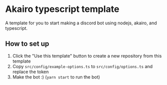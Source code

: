 # Akairo typescript template

A template for you to start making a discord bot using nodejs, akairo, and typescript.

## How to set up

1. Click the "Use this template" button to create a new repository from this template
2. Copy `src/config/example-options.ts` to `src/config/options.ts` and replace the token
3. Make the bot :) (`yarn start` to run the bot)
